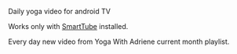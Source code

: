 Daily yoga video for android TV

Works only with [SmartTube](https://github.com/yuliskov/SmartTube) installed.

Every day new video from Yoga With Adriene current month playlist.
